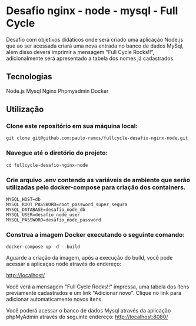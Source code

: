 # Desafio nginx - node - mysql - Full Cycle
Desafio com objetivos didáticos onde será criado uma aplicação Node.js que ao ser acessada criará uma nova entrada no banco de dados MySql, além disso deverá imprimir a mensagem "Full Cycle Rocks!!", adicionalmente será apresentado a tabela dos nomes já cadastrados.

## Tecnologias
Node.js
Mysql
Nginx
Phpmyadmin
Docker

## Utilização

### Clone este repositório em sua máquina local:

```shell
git clone git@github.com:paulo-ramos/fullcycle-desafio-nginx-node.git
```

### Navegue até o diretório do projeto:
```shell
cd fullcycle-desafio-nginx-node
```

### Crie arquivo .env contendo as variáveis de ambiente que serão utilizadas pelo docker-compose para criação dos containers.
```
MYSQL_HOST=db 
MYSQL_ROOT_PASSWORD=root_password_super_segura
MYSQL_DATABASE=desafio_node_db
MYSQL_USER=desafio_node_user
MYSQL_PASSWORD=desafio_node_password
```

### Construa a imagem Docker executando o seguinte comando:
```shell
docker-compose up -d --build
```

Aguarde a criação da imagem, após a execução do build, você pode acessar a aplicaçao node através do endereço:

[http://localhost/]([http://localhost/)


Você verá a mensagem "Full Cycle Rocks!!" impressa, uma tabela dos ítens previamente cadastrados e um link "Adicionar novo". Clique no link para adicionar automaticamente novos itens.

Você poderá acessar o banco de dados Mysql através da aplicação phpMyAdmin através do seguinte endereço:
[http://localhost:8080/](http://localhost:8080/)

